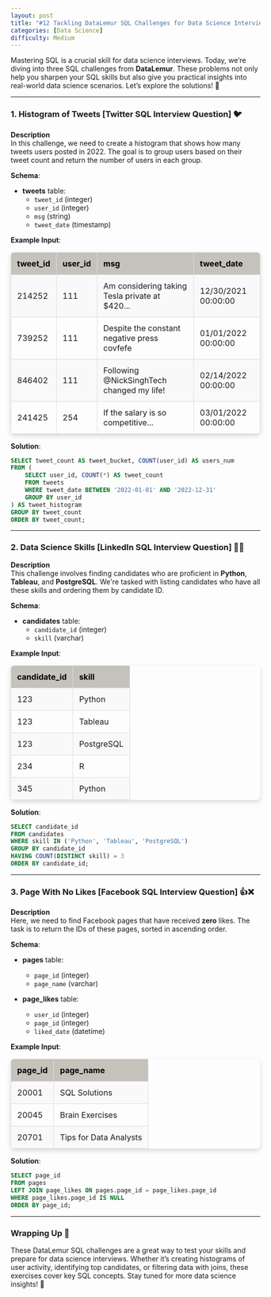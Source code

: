 ```yaml
---
layout: post
title: "#12 Tackling DataLemur SQL Challenges for Data Science Interviews 🧠💡"
categories: [Data Science]
difficulty: Medium
---
```


Mastering SQL is a crucial skill for data science interviews. Today, we’re diving into three SQL challenges from **DataLemur**. These problems not only help you sharpen your SQL skills but also give you practical insights into real-world data science scenarios. Let’s explore the solutions! 🚀

---

### 1. Histogram of Tweets [Twitter SQL Interview Question] 🐦

**Description**  
In this challenge, we need to create a histogram that shows how many tweets users posted in 2022. The goal is to group users based on their tweet count and return the number of users in each group.

**Schema**:  
- **tweets** table:
  - `tweet_id` (integer)
  - `user_id` (integer)
  - `msg` (string)
  - `tweet_date` (timestamp)

**Example Input**:

<table style="border-collapse: collapse; width: 100%; border-radius: 8px; overflow: hidden; box-shadow: 0 4px 10px rgba(0, 0, 0, 0.15);">
  <thead style="background-color: #c4c2bb; color: black;">
    <tr>
      <th style="border: 1px solid #ddd; padding: 12px; text-align: left;">tweet_id</th>
      <th style="border: 1px solid #ddd; padding: 12px; text-align: left;">user_id</th>
      <th style="border: 1px solid #ddd; padding: 12px; text-align: left;">msg</th>
      <th style="border: 1px solid #ddd; padding: 12px; text-align: left;">tweet_date</th>
    </tr>
  </thead>
  <tbody>
    <tr style="background-color: #f9f9f9;">
      <td style="border: 1px solid #ddd; padding: 12px;">214252</td>
      <td style="border: 1px solid #ddd; padding: 12px;">111</td>
      <td style="border: 1px solid #ddd; padding: 12px;">Am considering taking Tesla private at $420...</td>
      <td style="border: 1px solid #ddd; padding: 12px;">12/30/2021 00:00:00</td>
    </tr>
    <tr>
      <td style="border: 1px solid #ddd; padding: 12px;">739252</td>
      <td style="border: 1px solid #ddd; padding: 12px;">111</td>
      <td style="border: 1px solid #ddd; padding: 12px;">Despite the constant negative press covfefe</td>
      <td style="border: 1px solid #ddd; padding: 12px;">01/01/2022 00:00:00</td>
    </tr>
    <tr style="background-color: #f9f9f9;">
      <td style="border: 1px solid #ddd; padding: 12px;">846402</td>
      <td style="border: 1px solid #ddd; padding: 12px;">111</td>
      <td style="border: 1px solid #ddd; padding: 12px;">Following @NickSinghTech changed my life!</td>
      <td style="border: 1px solid #ddd; padding: 12px;">02/14/2022 00:00:00</td>
    </tr>
    <tr>
      <td style="border: 1px solid #ddd; padding: 12px;">241425</td>
      <td style="border: 1px solid #ddd; padding: 12px;">254</td>
      <td style="border: 1px solid #ddd; padding: 12px;">If the salary is so competitive...</td>
      <td style="border: 1px solid #ddd; padding: 12px;">03/01/2022 00:00:00</td>
    </tr>
  </tbody>
</table>



**Solution**:
```sql
SELECT tweet_count AS tweet_bucket, COUNT(user_id) AS users_num
FROM (
    SELECT user_id, COUNT(*) AS tweet_count
    FROM tweets
    WHERE tweet_date BETWEEN '2022-01-01' AND '2022-12-31'
    GROUP BY user_id
) AS tweet_histogram
GROUP BY tweet_count
ORDER BY tweet_count;
```

---

### 2. Data Science Skills [LinkedIn SQL Interview Question] 🧑‍💻

**Description**  
This challenge involves finding candidates who are proficient in **Python**, **Tableau**, and **PostgreSQL**. We're tasked with listing candidates who have all these skills and ordering them by candidate ID.

**Schema**:  
- **candidates** table:
  - `candidate_id` (integer)
  - `skill` (varchar)

**Example Input**:


<table style="border-collapse: collapse; width: 100%; border-radius: 8px; overflow: hidden; box-shadow: 0 4px 10px rgba(0, 0, 0, 0.15);">
  <thead style="background-color: #c4c2bb; color: black;">
    <tr>
      <th style="border: 1px solid #ddd; padding: 12px; text-align: left;">candidate_id</th>
      <th style="border: 1px solid #ddd; padding: 12px; text-align: left;">skill</th>
    </tr>
  </thead>
  <tbody>
    <tr style="background-color: #f9f9f9;">
      <td style="border: 1px solid #ddd; padding: 12px;">123</td>
      <td style="border: 1px solid #ddd; padding: 12px;">Python</td>
    </tr>
    <tr>
      <td style="border: 1px solid #ddd; padding: 12px;">123</td>
      <td style="border: 1px solid #ddd; padding: 12px;">Tableau</td>
    </tr>
    <tr style="background-color: #f9f9f9;">
      <td style="border: 1px solid #ddd; padding: 12px;">123</td>
      <td style="border: 1px solid #ddd; padding: 12px;">PostgreSQL</td>
    </tr>
    <tr>
      <td style="border: 1px solid #ddd; padding: 12px;">234</td>
      <td style="border: 1px solid #ddd; padding: 12px;">R</td>
    </tr>
    <tr style="background-color: #f9f9f9;">
      <td style="border: 1px solid #ddd; padding: 12px;">345</td>
      <td style="border: 1px solid #ddd; padding: 12px;">Python</td>
    </tr>
  </tbody>
</table>



**Solution**:
```sql
SELECT candidate_id
FROM candidates
WHERE skill IN ('Python', 'Tableau', 'PostgreSQL')
GROUP BY candidate_id
HAVING COUNT(DISTINCT skill) = 3
ORDER BY candidate_id;
```

---

### 3. Page With No Likes [Facebook SQL Interview Question] 👍❌

**Description**  
Here, we need to find Facebook pages that have received **zero** likes. The task is to return the IDs of these pages, sorted in ascending order.

**Schema**:  
- **pages** table:
  - `page_id` (integer)
  - `page_name` (varchar)

- **page_likes** table:
  - `user_id` (integer)
  - `page_id` (integer)
  - `liked_date` (datetime)

**Example Input**:


<table style="border-collapse: collapse; width: 100%; border-radius: 8px; overflow: hidden; box-shadow: 0 4px 10px rgba(0, 0, 0, 0.15);">
  <thead style="background-color: #c4c2bb; color: black;">
    <tr>
      <th style="border: 1px solid #ddd; padding: 12px; text-align: left;">page_id</th>
      <th style="border: 1px solid #ddd; padding: 12px; text-align: left;">page_name</th>
    </tr>
  </thead>
  <tbody>
    <tr style="background-color: #f9f9f9;">
      <td style="border: 1px solid #ddd; padding: 12px;">20001</td>
      <td style="border: 1px solid #ddd; padding: 12px;">SQL Solutions</td>
    </tr>
    <tr>
      <td style="border: 1px solid #ddd; padding: 12px;">20045</td>
      <td style="border: 1px solid #ddd; padding: 12px;">Brain Exercises</td>
    </tr>
    <tr style="background-color: #f9f9f9;">
      <td style="border: 1px solid #ddd; padding: 12px;">20701</td>
      <td style="border: 1px solid #ddd; padding: 12px;">Tips for Data Analysts</td>
    </tr>
  </tbody>
</table>



**Solution**:
```sql
SELECT page_id
FROM pages
LEFT JOIN page_likes ON pages.page_id = page_likes.page_id
WHERE page_likes.page_id IS NULL
ORDER BY page_id;
```

---

### Wrapping Up 🎉

These DataLemur SQL challenges are a great way to test your skills and prepare for data science interviews. Whether it’s creating histograms of user activity, identifying top candidates, or filtering data with joins, these exercises cover key SQL concepts. Stay tuned for more data science insights! 💪
